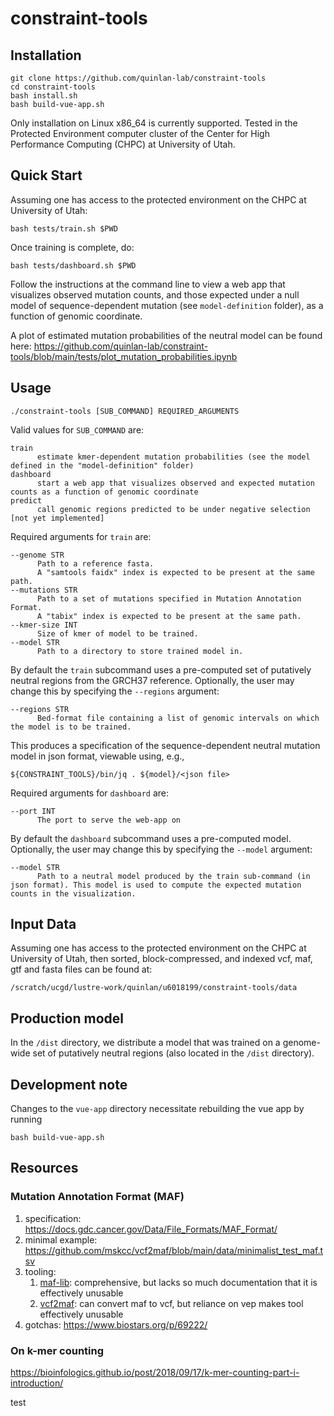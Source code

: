 # constraint-tools

## Installation

```
git clone https://github.com/quinlan-lab/constraint-tools
cd constraint-tools
bash install.sh 
bash build-vue-app.sh
```
Only installation on Linux x86_64 is currently supported. 
Tested in the Protected Environment computer cluster of the Center for High Performance Computing (CHPC) at University of Utah. 

## Quick Start 

Assuming one has access to the protected environment on the CHPC at University of Utah: 

```
bash tests/train.sh $PWD
```

Once training is complete, do: 
```
bash tests/dashboard.sh $PWD
```

Follow the instructions at the command line to view a web app that visualizes observed mutation counts, and those expected under a null model of sequence-dependent mutation (see `model-definition` folder), as a function of genomic coordinate.  

A plot of estimated mutation probabilities of the neutral model can be found here: https://github.com/quinlan-lab/constraint-tools/blob/main/tests/plot_mutation_probabilities.ipynb
 
## Usage

```
./constraint-tools [SUB_COMMAND] REQUIRED_ARGUMENTS
```

Valid values for `SUB_COMMAND` are: 

```
train 
      estimate kmer-dependent mutation probabilities (see the model defined in the "model-definition" folder)
dashboard
      start a web app that visualizes observed and expected mutation counts as a function of genomic coordinate
predict
      call genomic regions predicted to be under negative selection [not yet implemented]
```

Required arguments for `train` are:

```
--genome STR
      Path to a reference fasta. 
      A "samtools faidx" index is expected to be present at the same path. 
--mutations STR 
      Path to a set of mutations specified in Mutation Annotation Format.
      A "tabix" index is expected to be present at the same path.
--kmer-size INT
      Size of kmer of model to be trained. 
--model STR 
      Path to a directory to store trained model in. 
```

By default the `train` subcommand uses a pre-computed set of putatively neutral regions from the GRCH37 reference. Optionally, the user may change this by specifying the `--regions` argument: 

```
--regions STR
      Bed-format file containing a list of genomic intervals on which the model is to be trained.
```

This produces a specification of the sequence-dependent neutral mutation model in json format, viewable using, e.g., 
```
${CONSTRAINT_TOOLS}/bin/jq . ${model}/<json file> 
```

Required arguments for `dashboard` are:

```
--port INT 
      The port to serve the web-app on
```

By default the `dashboard` subcommand uses a pre-computed model. 
Optionally, the user may change this by specifying the `--model` argument: 

```
--model STR
      Path to a neutral model produced by the train sub-command (in json format). This model is used to compute the expected mutation counts in the visualization. 
```

## Input Data

Assuming one has access to the protected environment on the CHPC at University of Utah, 
then sorted, block-compressed, and indexed vcf, maf, gtf and fasta files can be found at: 

```
/scratch/ucgd/lustre-work/quinlan/u6018199/constraint-tools/data
```

## Production model

In the `/dist` directory, we distribute a model 
that was trained on a genome-wide set of putatively neutral regions
(also located in the `/dist` directory).

## Development note

Changes to the `vue-app` directory necessitate rebuilding the vue app by running 

```
bash build-vue-app.sh 
```

## Resources 
### Mutation Annotation Format (MAF) 

1. specification: https://docs.gdc.cancer.gov/Data/File_Formats/MAF_Format/
2. minimal example: https://github.com/mskcc/vcf2maf/blob/main/data/minimalist_test_maf.tsv
3. tooling: 
    1. [maf-lib](https://github.com/NCI-GDC/maf-lib): comprehensive, but lacks so much documentation that it is effectively unusable
    2. [vcf2maf](https://github.com/mskcc/vcf2maf): can convert maf to vcf, but reliance on vep makes tool effectively unusable
4. gotchas: https://www.biostars.org/p/69222/

### On k-mer counting 
https://bioinfologics.github.io/post/2018/09/17/k-mer-counting-part-i-introduction/

test
